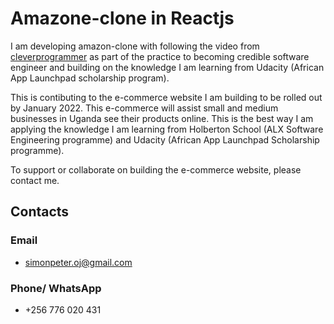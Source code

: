 # Amazone-clone in Reactjs

I am developing amazon-clone with following the video from [cleverprogrammer](https://www.youtube.com/watch?v=RDV3Z1KCBvo&t=394s) as part of the practice to becoming credible software engineer and building on the knowledge I am learning from Udacity (African App Launchpad scholarship program).

This is contibuting to the e-commerce website I am building to be rolled out by January 2022. This e-commerce will assist small and medium businesses in Uganda see their products online. This is the best way I am applying the knowledge I am learning from Holberton School (ALX Software Engineering programme) and Udacity (African App Launchpad Scholarship programme).

To support or collaborate on building the e-commerce website, please contact me.

## Contacts

### Email

- simonpeter.oj@gmail.com

### Phone/ WhatsApp

- +256 776 020 431
